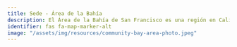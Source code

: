 ```yaml
---
title: Sede - Área de la Bahía
description: El Área de la Bahía de San Francisco es una región en California del Norte que abarca la ciudad de San Francisco y los condados aledaños.
identifier: fas fa-map-marker-alt
image: "/assets/img/resources/community-bay-area-photo.jpeg"
---
```

